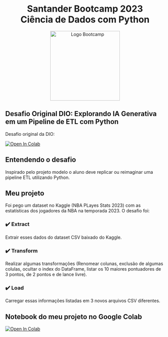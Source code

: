 <div align="center">
<h1>Santander Bootcamp 2023 <br> Ciência de Dados com Python</h1>
<img src="https://hermes.dio.me/tracks/03253ff0-95b9-4904-84e7-2063e9d6cb26.png" alt="Logo Bootcamp" width="220">
</div>

##  Desafio Original DIO: Explorando IA Generativa em um Pipeline de ETL com Python
Desafio original da DIO:

<a target="_blank" href="https://colab.research.google.com/drive/1SF_Q3AybFPozCcoFBptDSFbMk-6IVGF-?usp=sharing#scrollTo=k5fA5OrXt1a3">
  <img src="https://colab.research.google.com/assets/colab-badge.svg" alt="Open In Colab"/>
</a>

## Entendendo o desafio
Inspirado pelo projeto modelo o aluno deve replicar ou reimaginar uma pipeline ETL utilizando Python.

## Meu projeto
Foi pego um dataset no Kaggle (NBA PLayes Stats 2023) com as estatísticas dos jogadores da NBA na temporada 2023. O desafio foi:

### :heavy_check_mark: Extract
Extrair esses dados do dataset CSV baixado do Kaggle.

### :heavy_check_mark: Transform
Realizar algumas transformações (Renomear colunas, exclusão de algumas colulas, ocultar o index do DataFrame, listar os 10 maiores pontuadores de 3 pontos, de 2 pontos e de lance livre).

### :heavy_check_mark: Load
 Carregar essas informações listadas em 3 novos arquivos CSV diferentes.

## Notebook do meu projeto no Google Colab
<a target="_blank" href="https://colab.research.google.com/github/andrepinhofig/Santander-Bootcamp-2023_ETL_com_Python/blob/main/NBA_Players_Stats_ETL_Python.ipynb">
  <img src="https://colab.research.google.com/assets/colab-badge.svg" alt="Open In Colab"/>
</a>
